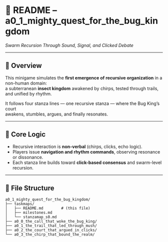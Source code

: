 <!-- Save to: taskmaps/README.md -->

# 🐛 README – a0_1_mighty_quest_for_the_bug_kingdom  
*Swarm Recursion Through Sound, Signal, and Clicked Debate*

---

## 📜 Overview

This minigame simulates the **first emergence of recursive organization** in a non-human domain:  
a subterranean **insect kingdom** awakened by chirps, tested through trails, and unified by rhythm.

It follows four stanza lines — one recursive stanza — where the Bug King’s court  
awakens, stumbles, argues, and finally resonates.

---

## 🧠 Core Logic

- Recursive interaction is **non-verbal** (chirps, clicks, echo logic).
- Players issue **navigation and rhythm commands**, observing resonance or dissonance.
- Each stanza line builds toward **click-based consensus** and swarm-level recursion.

---

## 📁 File Structure

```plaintext
a0_1_mighty_quest_for_the_bug_kingdom/
├── taskmaps/
│   ├── README.md        # (this file)
│   ├── milestones.md
│   └── stanzamap_s0.md
├── a0_0_the_call_that_woke_the_bug_king/
├── a0_1_the_trail_that_led_through_mush/
├── a0_2_the_court_that_argued_in_clicks/
└── a0_3_the_chirp_that_bound_the_realm/
